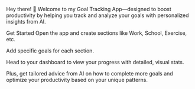 Hey there! 👋
Welcome to my Goal Tracking App—designed to boost productivity by helping you track and analyze your goals with personalized insights from AI.

Get Started
Open the app and create sections like Work, School, Exercise, etc.

Add specific goals for each section.

Head to your dashboard to view your progress with detailed, visual stats.

Plus, get tailored advice from AI on how to complete more goals and optimize your productivity based on your unique patterns.
